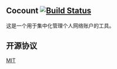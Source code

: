 ## Cocount [![Build Status](https://travis-ci.org/xiashuangxi/coconut.svg?branch=master)](https://travis-ci.org/xiashuangxi/coconut)
这是一个用于集中化管理个人网络账户的工具。

## 开源协议
[MIT](https://github.com/xiashuangxi/coconut/blob/master/LICENSE)
